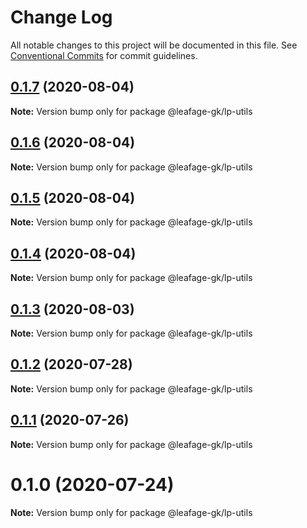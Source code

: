 # Change Log

All notable changes to this project will be documented in this file.
See [Conventional Commits](https://conventionalcommits.org) for commit guidelines.

## [0.1.7](https://github.com/leafage-gk/leafage-libs/compare/@leafage-gk/lp-utils@0.1.6...@leafage-gk/lp-utils@0.1.7) (2020-08-04)

**Note:** Version bump only for package @leafage-gk/lp-utils

## [0.1.6](https://github.com/leafage-gk/leafage-libs/compare/@leafage-gk/lp-utils@0.1.5...@leafage-gk/lp-utils@0.1.6) (2020-08-04)

**Note:** Version bump only for package @leafage-gk/lp-utils

## [0.1.5](https://github.com/leafage-gk/leafage-libs/compare/@leafage-gk/lp-utils@0.1.4...@leafage-gk/lp-utils@0.1.5) (2020-08-04)

**Note:** Version bump only for package @leafage-gk/lp-utils

## [0.1.4](https://github.com/leafage-gk/leafage-libs/compare/@leafage-gk/lp-utils@0.1.3...@leafage-gk/lp-utils@0.1.4) (2020-08-04)

**Note:** Version bump only for package @leafage-gk/lp-utils

## [0.1.3](https://github.com/leafage-gk/leafage-libs/compare/@leafage-gk/lp-utils@0.1.2...@leafage-gk/lp-utils@0.1.3) (2020-08-03)

**Note:** Version bump only for package @leafage-gk/lp-utils

## [0.1.2](https://github.com/leafage-gk/leafage-libs/compare/@leafage-gk/lp-utils@0.1.1...@leafage-gk/lp-utils@0.1.2) (2020-07-28)

**Note:** Version bump only for package @leafage-gk/lp-utils

## [0.1.1](https://github.com/leafage-gk/leafage-libs/compare/@leafage-gk/lp-utils@0.1.0...@leafage-gk/lp-utils@0.1.1) (2020-07-26)

**Note:** Version bump only for package @leafage-gk/lp-utils

# 0.1.0 (2020-07-24)

**Note:** Version bump only for package @leafage-gk/lp-utils
